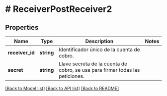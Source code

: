 # # ReceiverPostReceiver2

## Properties

Name | Type | Description | Notes
------------ | ------------- | ------------- | -------------
**receiver_id** | **string** | Identificador único de la cuenta de cobro. |
**secret** | **string** | Llave secreta de la cuenta de cobro, se usa para firmar todas las peticiones. |

[[Back to Model list]](../../README.md#models) [[Back to API list]](../../README.md#endpoints) [[Back to README]](../../README.md)
